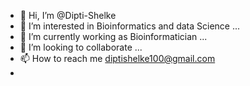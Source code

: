 - 👋 Hi, I’m @Dipti-Shelke
- 👀 I’m interested in Bioinformatics and data Science  ...
- 🌱 I’m currently working as Bioinformatician ...
- 💞️ I’m looking to collaborate ...
- 📫 How to reach me     diptishelke100@gmail.com
- 

<!---
Dipti-Shelke/Dipti-Shelke is a ✨ special ✨ repository because its `README.md` (this file) appears on your GitHub profile.
You can click the Preview link to take a look at your changes.
--->
